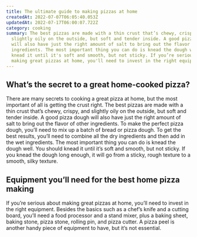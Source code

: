 ```yaml
---
title: The ultimate guide to making pizzas at home
createdAt: 2022-07-07T06:05:40.053Z
updatedAt: 2022-07-17T06:00:07.722Z
category: cooking
summary: The best pizzas are made with a thin crust that’s chewy, crispy, and
  slightly oily on the outside, but soft and tender inside. A good pizza dough
  will also have just the right amount of salt to bring out the flavor of other
  ingredients. The most important thing you can do is knead the dough well, so
  knead it until it's soft and smooth, but not sticky. If you’re serious about
  making great pizzas at home, you'll need to invest in the right equipment.
---
```


## What’s the secret to a great home-cooked pizza?

There are many secrets to cooking a great pizza at home, but the most important of all is getting the crust right. The best pizzas are made with a thin crust that’s chewy, crispy, and slightly oily on the outside, but soft and tender inside. A good pizza dough will also have just the right amount of salt to bring out the flavor of other ingredients. To make the perfect pizza dough, you’ll need to mix up a batch of bread or pizza dough. To get the best results, you’ll need to combine all the dry ingredients and then add in the wet ingredients. The most important thing you can do is knead the dough well. You should knead it until it’s soft and smooth, but not sticky. If you knead the dough long enough, it will go from a sticky, rough texture to a smooth, silky texture.

## Equipment you’ll need for the best home pizza making

If you’re serious about making great pizzas at home, you’ll need to invest in the right equipment. Besides the basics such as a chef’s knife and a cutting board, you’ll need a food processor and a stand mixer, plus a baking sheet, baking stone, pizza stone, rolling pin, and pizza cutter. A pizza peel is another handy piece of equipment to have, but it’s not essential.
